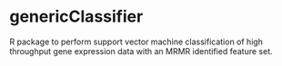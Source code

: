 # genericClassifier
R package to perform support vector machine classification of high throughput gene expression data with an MRMR identified feature set.
